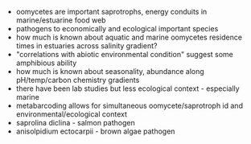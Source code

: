  * oomycetes are important saprotrophs, energy conduits in marine/estuarine food web  
 * pathogens to economically and ecological important species
 * how much is known about aquatic and marine oomycetes residence times in estuaries across salinity gradient?
 * "correlations with abiotic environmental condition" suggest some amphibious ability
 * how much is known about seasonality, abundance along pH/temp/carbon chemistry gradients
 * there have been lab studies but less ecological context - especially marine
 * metabarcoding allows for simultaneous oomycete/saprotroph id and environmental/ecological context
 * saprolina diclina - salmon pathogen
 * anisolpidium ectocarpii - brown algae pathogen
